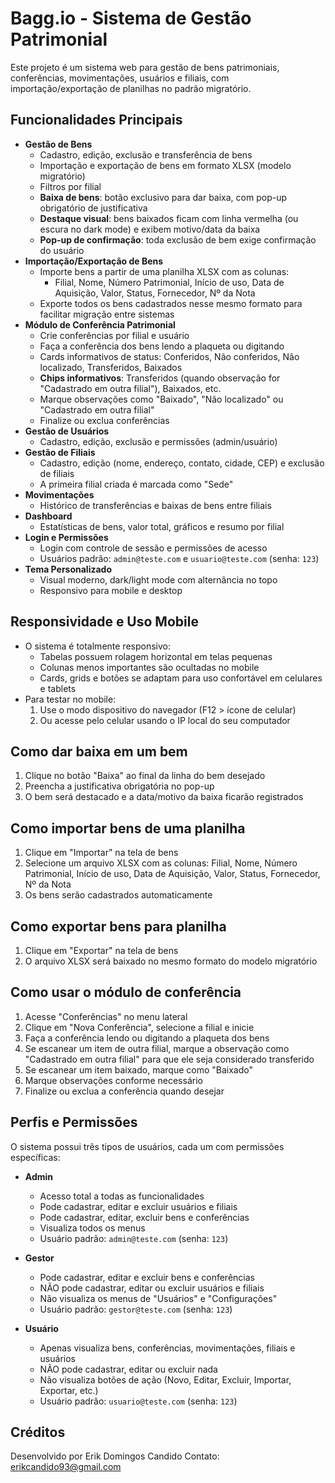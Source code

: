# Bagg.io - Sistema de Gestão Patrimonial

Este projeto é um sistema web para gestão de bens patrimoniais, conferências, movimentações, usuários e filiais, com importação/exportação de planilhas no padrão migratório.

## Funcionalidades Principais

- **Gestão de Bens**
  - Cadastro, edição, exclusão e transferência de bens
  - Importação e exportação de bens em formato XLSX (modelo migratório)
  - Filtros por filial
  - **Baixa de bens**: botão exclusivo para dar baixa, com pop-up obrigatório de justificativa
  - **Destaque visual**: bens baixados ficam com linha vermelha (ou escura no dark mode) e exibem motivo/data da baixa
  - **Pop-up de confirmação**: toda exclusão de bem exige confirmação do usuário
- **Importação/Exportação de Bens**
  - Importe bens a partir de uma planilha XLSX com as colunas:
    - Filial, Nome, Número Patrimonial, Início de uso, Data de Aquisição, Valor, Status, Fornecedor, Nº da Nota
  - Exporte todos os bens cadastrados nesse mesmo formato para facilitar migração entre sistemas
- **Módulo de Conferência Patrimonial**
  - Crie conferências por filial e usuário
  - Faça a conferência dos bens lendo a plaqueta ou digitando
  - Cards informativos de status: Conferidos, Não conferidos, Não localizado, Transferidos, Baixados
  - **Chips informativos**: Transferidos (quando observação for "Cadastrado em outra filial"), Baixados, etc.
  - Marque observações como "Baixado", "Não localizado" ou "Cadastrado em outra filial"
  - Finalize ou exclua conferências
- **Gestão de Usuários**
  - Cadastro, edição, exclusão e permissões (admin/usuário)
- **Gestão de Filiais**
  - Cadastro, edição (nome, endereço, contato, cidade, CEP) e exclusão de filiais
  - A primeira filial criada é marcada como "Sede"
- **Movimentações**
  - Histórico de transferências e baixas de bens entre filiais
- **Dashboard**
  - Estatísticas de bens, valor total, gráficos e resumo por filial
- **Login e Permissões**
  - Login com controle de sessão e permissões de acesso
  - Usuários padrão: `admin@teste.com` e `usuario@teste.com` (senha: `123`)
- **Tema Personalizado**
  - Visual moderno, dark/light mode com alternância no topo
  - Responsivo para mobile e desktop

## Responsividade e Uso Mobile
- O sistema é totalmente responsivo:
  - Tabelas possuem rolagem horizontal em telas pequenas
  - Colunas menos importantes são ocultadas no mobile
  - Cards, grids e botões se adaptam para uso confortável em celulares e tablets
- Para testar no mobile:
  1. Use o modo dispositivo do navegador (F12 > ícone de celular)
  2. Ou acesse pelo celular usando o IP local do seu computador

## Como dar baixa em um bem
1. Clique no botão "Baixa" ao final da linha do bem desejado
2. Preencha a justificativa obrigatória no pop-up
3. O bem será destacado e a data/motivo da baixa ficarão registrados

## Como importar bens de uma planilha
1. Clique em "Importar" na tela de bens
2. Selecione um arquivo XLSX com as colunas: Filial, Nome, Número Patrimonial, Início de uso, Data de Aquisição, Valor, Status, Fornecedor, Nº da Nota
3. Os bens serão cadastrados automaticamente

## Como exportar bens para planilha
1. Clique em "Exportar" na tela de bens
2. O arquivo XLSX será baixado no mesmo formato do modelo migratório

## Como usar o módulo de conferência
1. Acesse "Conferências" no menu lateral
2. Clique em "Nova Conferência", selecione a filial e inicie
3. Faça a conferência lendo ou digitando a plaqueta dos bens
4. Se escanear um item de outra filial, marque a observação como "Cadastrado em outra filial" para que ele seja considerado transferido
5. Se escanear um item baixado, marque como "Baixado"
6. Marque observações conforme necessário
7. Finalize ou exclua a conferência quando desejar

## Perfis e Permissões

O sistema possui três tipos de usuários, cada um com permissões específicas:

- **Admin**
  - Acesso total a todas as funcionalidades
  - Pode cadastrar, editar e excluir usuários e filiais
  - Pode cadastrar, editar, excluir bens e conferências
  - Visualiza todos os menus
  - Usuário padrão: `admin@teste.com` (senha: `123`)

- **Gestor**
  - Pode cadastrar, editar e excluir bens e conferências
  - NÃO pode cadastrar, editar ou excluir usuários e filiais
  - Não visualiza os menus de "Usuários" e "Configurações"
  - Usuário padrão: `gestor@teste.com` (senha: `123`)

- **Usuário**
  - Apenas visualiza bens, conferências, movimentações, filiais e usuários
  - NÃO pode cadastrar, editar ou excluir nada
  - Não visualiza botões de ação (Novo, Editar, Excluir, Importar, Exportar, etc.)
  - Usuário padrão: `usuario@teste.com` (senha: `123`)

## Créditos
Desenvolvido por Erik Domingos Candido
Contato: erikcandido93@gmail.com
